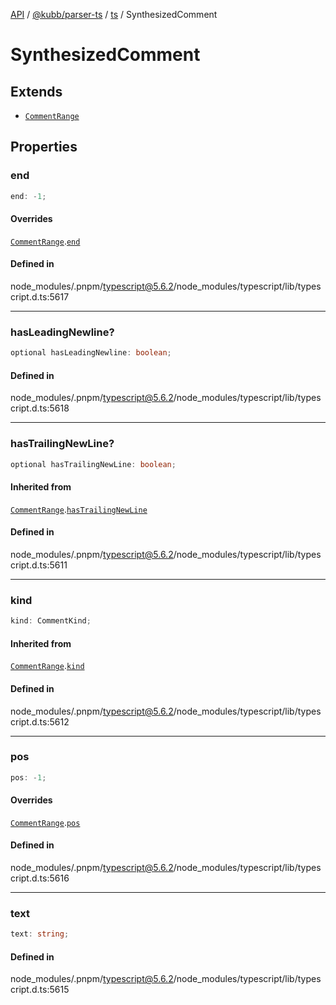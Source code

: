 [API](../../../../../packages.md) / [@kubb/parser-ts](../../../index.md) / [ts](../index.md) / SynthesizedComment

# SynthesizedComment

## Extends

- [`CommentRange`](CommentRange.md)

## Properties

### end

```ts
end: -1;
```

#### Overrides

[`CommentRange`](CommentRange.md).[`end`](CommentRange.md#end)

#### Defined in

node\_modules/.pnpm/typescript@5.6.2/node\_modules/typescript/lib/typescript.d.ts:5617

***

### hasLeadingNewline?

```ts
optional hasLeadingNewline: boolean;
```

#### Defined in

node\_modules/.pnpm/typescript@5.6.2/node\_modules/typescript/lib/typescript.d.ts:5618

***

### hasTrailingNewLine?

```ts
optional hasTrailingNewLine: boolean;
```

#### Inherited from

[`CommentRange`](CommentRange.md).[`hasTrailingNewLine`](CommentRange.md#hastrailingnewline)

#### Defined in

node\_modules/.pnpm/typescript@5.6.2/node\_modules/typescript/lib/typescript.d.ts:5611

***

### kind

```ts
kind: CommentKind;
```

#### Inherited from

[`CommentRange`](CommentRange.md).[`kind`](CommentRange.md#kind)

#### Defined in

node\_modules/.pnpm/typescript@5.6.2/node\_modules/typescript/lib/typescript.d.ts:5612

***

### pos

```ts
pos: -1;
```

#### Overrides

[`CommentRange`](CommentRange.md).[`pos`](CommentRange.md#pos)

#### Defined in

node\_modules/.pnpm/typescript@5.6.2/node\_modules/typescript/lib/typescript.d.ts:5616

***

### text

```ts
text: string;
```

#### Defined in

node\_modules/.pnpm/typescript@5.6.2/node\_modules/typescript/lib/typescript.d.ts:5615
